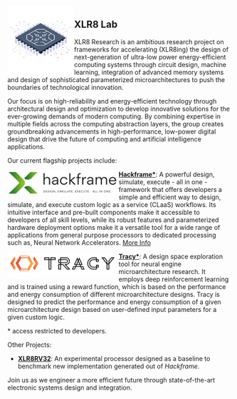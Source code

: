 <img align="left" width="150" src="/microchip.png" />

## XLR8 Lab
XLR8 Research is an ambitious research project on frameworks for accelerating (XLR8ing) the design of next-generation of ultra-low power energy-efficient computing systems through circuit design, machine learning, integration of advanced memory systems and design of sophisticated parameterized microarchitectures to push the boundaries of technological innovation.

Our focus is on high-reliability and energy-efficient technology through architectural design and optimization to develop innovative solutions for the ever-growing demands of modern computing. By combining expertise in multiple fields across the computing abstraction layers, the group creates groundbreaking advancements in high-performance, low-power digital design that drive the future of computing and artificial intelligence applications.

Our current flagship projects include:

<img align="left" width="250" src="/hackframe-logo.png" />

[**Hackframe\***](https://github.com/XLR8lab/Hackframe): A powerful design, simulate, execute - all in one - framework that offers developers a simple and efficient way to design, simulate, and execute custom logic as a service (CLaaS) workflows. Its intuitive interface and pre-built components make it accessible to developers of all skill levels, while its robust features and parameterized hardware deployment options make it a versatile tool for a wide range of applications from general purpose processors to dedicated processing such as, Neural Network Accelerators. [More Info](/hackframe-ideation.md)

<img align="left" width="250" src="/tracy-logo.png" />

[**Tracy\***](https://github.com/XLR8lab/XLR8-Tracy): A design space exploration tool for neural engine microarchitecture research. It employs deep reinforcement learning and is trained using a reward function, which is based on the performance and energy consumption of different microarchitecture designs. Tracy is designed to predict the performance and energy consumption of a given microarchitecture design based on user-defined input parameters for a given custom logic.

\* access restricted to developers.

Other Projects:
- [**XLR8RV32**](https://github.com/XLR8lab/XLR8RV32): An experimental processor designed as a baseline to benchmark new implementation generated out of *Hackframe*. 

Join us as we engineer a more efficient future through state-of-the-art electronic systems design and integration.

